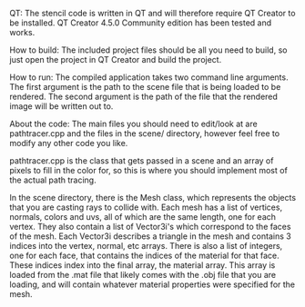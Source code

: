 QT:
The stencil code is written in QT and will therefore require QT Creator to be installed. QT Creator 4.5.0 Community edition has been tested and works.

How to build:
The included project files should be all you need to build, so just open the project in QT Creator and build the project.

How to run:
The compiled application takes two command line arguments.
The first argument is the path to the scene file that is being loaded to be rendered.
The second argument is the path of the file that the rendered image will be written out to.

About the code:
The main files you should need to edit/look at are pathtracer.cpp and the files in the scene/ directory, however feel free to modify any other code you like.

pathtracer.cpp is the class that gets passed in a scene and an array of pixels to fill in the color for, so this is where you should implement most of the actual path tracing.

In the scene directory, there is the Mesh class, which represents the objects that you are casting rays to collide with. Each mesh has a list of vertices, normals, colors and uvs, all of which are the same length, one for each vertex. They also contain a list of Vector3i's which correspond to the faces of the mesh. Each Vector3i describes a triangle in the mesh and contains 3 indices into the vertex, normal, etc arrays. There is also a list of integers, one for each face, that contains the indices of the material for that face. These indices index into the final array, the material array. This array is loaded from the .mat file that likely comes with the .obj file that you are loading, and will contain whatever material properties were specified for the mesh.
